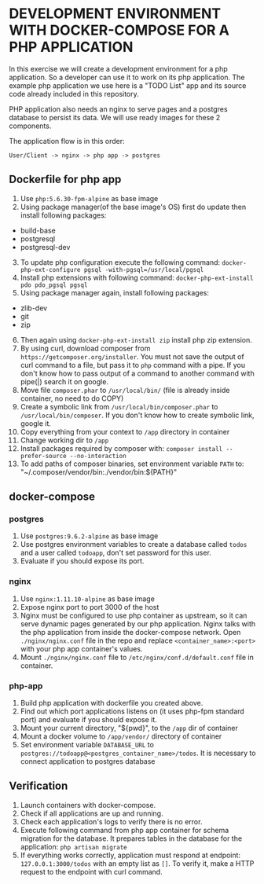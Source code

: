 # DEVELOPMENT ENVIRONMENT WITH DOCKER-COMPOSE FOR A PHP APPLICATION

In this exercise we will create a development environment for a php application. So a developer can use it to work on its php application. The example php application we use here is a "TODO List" app and its source code already included in this repository. 

PHP application also needs an nginx to serve pages and a postgres database to persist its data. We will use ready images for these 2 components.

The application flow is in this order:

`User/Client -> nginx -> php app -> postgres`

## Dockerfile for php app

1. Use `php:5.6.30-fpm-alpine` as base image
2. Using package manager(of the base image's OS) first do update then install following packages:
- build-base
- postgresql 
- postgresql-dev
3. To update php configuration execute the following command:
`docker-php-ext-configure pgsql -with-pgsql=/usr/local/pgsql`
4. Install php extensions with following command: `docker-php-ext-install pdo pdo_pgsql pgsql`
5. Using package manager again, install following packages:
- zlib-dev 
- git 
- zip
6. Then again using `docker-php-ext-install zip` install php zip extension.
7. By using curl, download composer from `https://getcomposer.org/installer`. You must not save the output of curl command to a file, but pass it to `php` command with a pipe. If you don't know how to pass output of a command to another command with pipe(|) search it on google.
8. Move file `composer.phar` to `/usr/local/bin/` (file is already inside container, no need to do COPY)
9. Create a symbolic link from `/usr/local/bin/composer.phar` to `/usr/local/bin/composer`. If you don't know how to create symbolic link, google it.
10. Copy everything from your context to `/app` directory in container
11. Change working dir to `/app`
12. Install packages required by composer with: `composer install --prefer-source --no-interaction`
13. To add paths of composer binaries, set environment variable `PATH` to: "~/.composer/vendor/bin:./vendor/bin:${PATH}"

## docker-compose
### postgres
1. Use `postgres:9.6.2-alpine` as base image 
2. Use postgres environment variables to create a database called `todos` and a user called `todoapp`, don't set password for this user.
3. Evaluate if you should expose its port.

### nginx
1. Use `nginx:1.11.10-alpine` as base image
2. Expose nginx port to port 3000 of the host
3. Nginx must be configured to use php container as upstream, so it can serve dynamic pages generated by our php application. Nginx talks with the php application from inside the docker-compose network. Open `./nginx/nginx.conf` file in the repo and replace `<container_name>:<port>` with your php app container's values.
4. Mount `./nginx/nginx.conf` file to `/etc/nginx/conf.d/default.conf` file in container.

### php-app
1. Build php application with dockerfile you created above.
2. Find out which port applications listens on (it uses php-fpm standard port) and evaluate if you should expose it.
3. Mount your current directory, "${pwd}", to the `/app` dir of container
4. Mount a docker volume to `/app/vendor/` directory of container
5. Set environment variable `DATABASE_URL` to `postgres://todoapp@<postgres_container_name>/todos`. It is necessary to connect application to postgres database 

## Verification
1. Launch containers with docker-compose. 
2. Check if all applications are up and running. 
3. Check each application's logs to verify there is no error.
4. Execute following command from php app container for schema migration for the database. It prepares tables in the database for the application:
`php artisan migrate`
5. If everything works correctly, application must respond at endpoint: `127.0.0.1:3000/todos` with an empty list as `[]`. To verify it, make a HTTP request to the endpoint with curl command.
